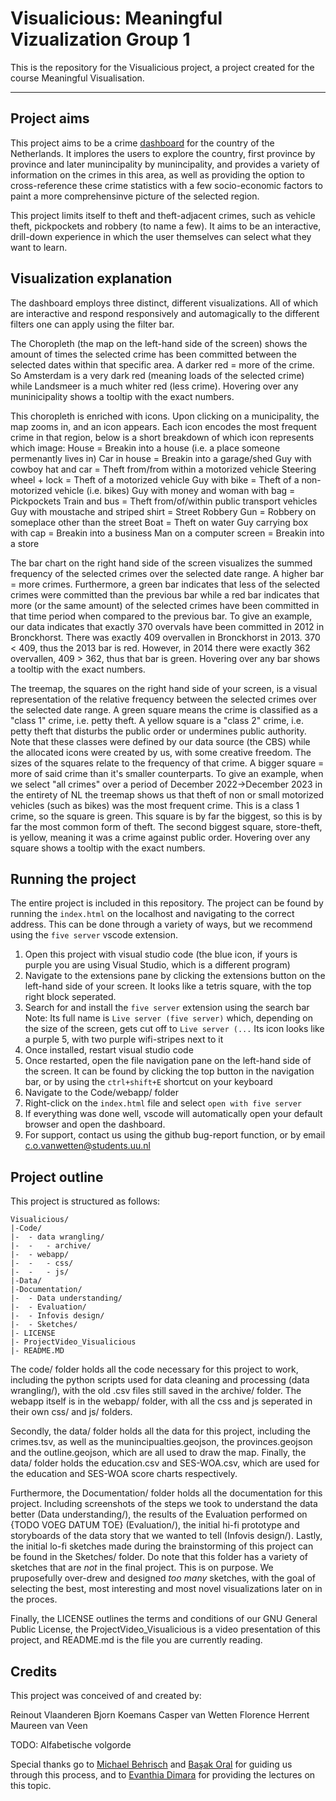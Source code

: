 # Visualicious: Meaningful Vizualization Group 1

This is the repository for the Visualicious project, a project created for the course Meaningful Visualisation.

<style>img{width:10px;height:10px;}</style>

---

## Project aims

This project aims to be a crime [dashboard](https://ieeexplore.ieee.org/abstract/document/8443395/) for the country of the Netherlands. It implores the users to explore the country, first province by province and later munincipality by munincipality, and provides a variety of information on the crimes in this area, as well as providing the option to cross-reference these crime statistics with a few socio-economic factors to paint a more comprehensinve picture of the selected region.

This project limits itself to theft and theft-adjacent crimes, such as vehicle theft, pickpockets and robbery (to name a few). It aims to be an interactive, drill-down experience in which the user themselves can select what they want to learn.

## Visualization explanation

The dashboard employs three distinct, different visualizations. All of which are interactive and respond responsively and automagically to the different filters one can apply using the filter bar.

The Choropleth (the map on the left-hand side of the screen) shows the amount of times the selected crime has been committed between the selected dates within that specific area. A darker red = more of the crime. So Amsterdam is a very dark red (meaning loads of the selected crime) while Landsmeer is a much whiter red (less crime).
Hovering over any muninicipality shows a tooltip with the exact numbers.

This choropleth is enriched with icons. Upon clicking on a municipality, the map zooms in, and an icon appears. Each icon encodes the most frequent crime in that region, below is a short breakdown of which icon represents which image:
House 							= Breakin into a house (i.e. a place someone permenantly lives in)
Car in house						= Breakin into a garage/shed
Guy with cowboy hat and car 		= Theft from/from within a motorized vehicle
Steering wheel + lock				= Theft of a motorized vehicle
Guy with bike						= Theft of a non-motorized vehicle (i.e. bikes)
Guy with money and woman with bag 	= Pickpockets
Train and bus 						= Theft from/of/within public transport vehicles
Guy with moustache and striped shirt	= Street Robbery
Gun 							= Robbery on someplace other than the street
Boat								= Theft on water
Guy carrying box with cap			= Breakin into a business
Man on a computer screen			= Breakin into a store


The bar chart on the right hand side of the screen visualizes the summed frequency of the selected crimes over the selected date range. A higher bar = more crimes. Furthermore, a green bar indicates that less of the selected crimes were committed than the previous bar while a red bar indicates that more (or the same amount) of the selected crimes have been committed in that time period when compared to the previous bar.
To give an example, our data indicates that exactly 370 overvals have been committed in 2012 in Bronckhorst. There was exactly 409 overvallen in Bronckhorst in 2013. 370 < 409, thus the 2013 bar is red. However, in 2014 there were exactly 362 overvallen, 409 > 362, thus that bar is green.
Hovering over any bar shows a tooltip with the exact numbers.

The treemap, the squares on the right hand side of your screen, is a visual representation of the relative frequency between the selected crimes over the selected date range. A green square means the crime is classified as a "class 1" crime, i.e. petty theft. A yellow square is a "class 2" crime, i.e. petty theft that disturbs the public order or undermines public authority. Note that these classes were defined by our data source (the CBS) while the allocated icons were created by us, with some creative freedom.
The sizes of the squares relate to the frequency of that crime. A bigger square = more of said crime than it's smaller counterparts.
To give an example, when we select "all crimes" over a period of December 2022->December 2023 in the entirety of NL the treemap shows us that theft of non or small motorized vehicles (such as bikes) was the most frequent crime. This is a class 1 crime, so the square is green. This square is by far the biggest, so this is by far the most common form of theft. The second biggest square, store-theft, is yellow, meaning it was a crime against public order.
Hovering over any square shows a tooltip with the exact numbers.

## Running the project

The entire project is included in this repository. The project can be found by running the ``index.html`` on the localhost and navigating to the correct address. This can be done through a variety of ways, but we recommend using the ``five server`` vscode extension.

1. Open this project with visual studio code (the blue icon, if yours is purple you are using Visual Studio, which is a different program)
2. Navigate to the extensions pane by clicking the extensions button on the left-hand side of your screen. It looks like a tetris square, with the top right block seperated.
3. Search for and install the ``five server`` extension using the search bar
   Note: Its full name is ``Live server (five server)`` which, depending on the size of the screen, gets cut off to ``Live server (...`` Its icon looks like a purple 5, with two purple wifi-stripes next to it
4. Once installed, restart visual studio code
5. Once restarted, open the file navigation pane on the left-hand side of the screen. It can be found by clicking the top button in the navigation bar, or by using the ``ctrl+shift+E`` shortcut on your keyboard
6. Navigate to the Code/webapp/ folder
7. Right-click on the ``index.html`` file and select ``open with five server``
8. If everything was done well, vscode will automatically open your default browser and open the dashboard.
9. For support, contact us using the github bug-report function, or by email c.o.vanwetten@students.uu.nl

## Project outline

This project is structured as follows:

```
Visualicious/
|-Code/
|-	- data wrangling/
|-	-	- archive/
|-	- webapp/
|-	-	- css/
|-	-	- js/
|-Data/
|-Documentation/
|-	- Data understanding/
|-	- Evaluation/
|- 	- Infovis design/
|-	- Sketches/
|- LICENSE
|- ProjectVideo_Visualicious
|- README.MD
```

The code/ folder holds all the code necessary for this project to work, including the python scripts used for data cleaning and processing (data wrangling/), with the old .csv files still saved in the archive/ folder. The webapp itself is in the webapp/ folder, with all the css and js seperated in their own css/ and js/ folders.

Secondly, the data/ folder holds all the data for this project, including the crimes.tsv, as well as the munincipualties.geojson, the provinces.geojson and the outline.geojson, which are all used to draw the map. Finally, the data/ folder holds the education.csv and SES-WOA.csv, which are used for the education and SES-WOA score charts respectively.

Furthermore, the Documentation/ folder holds all the documentation for this project. Including screenshots of the steps we took to understand the data better (Data understanding/), the results of the Evaluation performed on {TODO VOEG DATUM TOE} (Evaluation/), the initial hi-fi prototype and storyboards of the data story that we wanted to tell (Infovis design/). Lastly, the initial lo-fi sketches made during the brainstorming of this project can be found in the Sketches/ folder. Do note that this folder has a variety of sketches that are *not* in the final project. This is on purpose. We pruposefully over-drew and designed *too many* sketches, with the goal of selecting the best, most interesting and most novel visualizations later on in the proces.

Finally, the LICENSE outlines the terms and conditions of our GNU General Public License, the ProjectVideo_Visualicious is a video presentation of this project, and README.md is the file you are currently reading.

## Credits

This project was conceived of and created by:

Reinout Vlaanderen
Bjorn Koemans
Casper van Wetten
Florence Herrent
Maureen van Veen

TODO: Alfabetische volgorde

Special thanks go to [Michael Behrisch](http://michael.behrisch.info/) and [Başak Oral](https://basakoral.github.io/) for guiding us through this process, and to [Evanthia Dimara](https://www.evanthiadimara.com/home) for providing the lectures on this topic.
